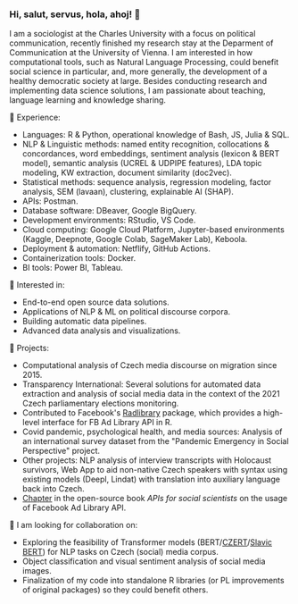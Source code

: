 ### Hi, salut, servus, hola, ahoj! 👋

I am a sociologist at the Charles University with a focus on political communication, recently finished my research stay at the Deparment of Communication at the University of Vienna. I am interested in how computational tools, such as Natural Language Processing, could benefit social science in particular, and, more generally, the development of a healthy democratic society at large. Besides conducting research and implementing data science solutions, I am passionate about teaching, language learning and knowledge sharing.

🔭 Experience:
- Languages: R & Python, operational knowledge of Bash, JS, Julia & SQL.
- NLP & Linguistic methods: named entity recognition, collocations & concordances, word embeddings, sentiment analysis (lexicon & BERT model), semantic analysis (UCREL & UDPIPE features), LDA topic modeling, KW extraction, document similarity (doc2vec).
- Statistical methods: sequence analysis, regression modeling, factor analysis, SEM (lavaan), clustering, explainable AI (SHAP).
- APIs: Postman.
- Database software: DBeaver, Google BigQuery.
- Development environments: RStudio, VS Code.
- Cloud computing: Google Cloud Platform, Jupyter-based environments (Kaggle, Deepnote, Google Colab, SageMaker Lab), Keboola.
- Deployment & automation: Netflify, GitHub Actions.
- Containerization tools: Docker.
- BI tools: Power BI, Tableau. 

🌱 Interested in:
- End-to-end open source data solutions.
- Applications of NLP & ML on political discourse corpora. 
- Building automatic data pipelines.
- Advanced data analysis and visualizations.

👯 Projects:
- Computational analysis of Czech media discourse on migration since 2015.
- Transparency International: Several solutions for automated data extraction and analysis of social media data in the context of the 2021 Czech parliamentary elections monitoring.
- Contributed to Facebook's [Radlibrary](https://github.com/facebookresearch) package, which provides a high-level interface for FB Ad Library API in R.
- Covid pandemic, psychological health, and media sources: Analysis of an international survey dataset from the "Pandemic Emergency in Social Perspective" project.
- Other projects: NLP analysis of interview transcripts with Holocaust survivors, Web App to aid non-native Czech speakers with syntax using existing models (Deepl, Lindat) with translation into auxiliary language back into Czech.
- [Chapter](https://bookdown.org/paul/apis_for_social_scientists/facebook-ad-library-api.html) in the open-source book *APIs for social scientists* on the usage of Facebook Ad Library API.

🤔 I am looking for collaboration on:
- Exploring the feasibility of Transformer models (BERT/[CZERT](https://github.com/kiv-air/Czert)/[Slavic BERT](https://github.com/deepmipt/Slavic-BERT-NER)) for NLP tasks on Czech (social) media corpus.
- Object classification and visual sentiment analysis of social media images.
- Finalization of my code into standalone R libraries (or PL improvements of original packages) so they could benefit others.

